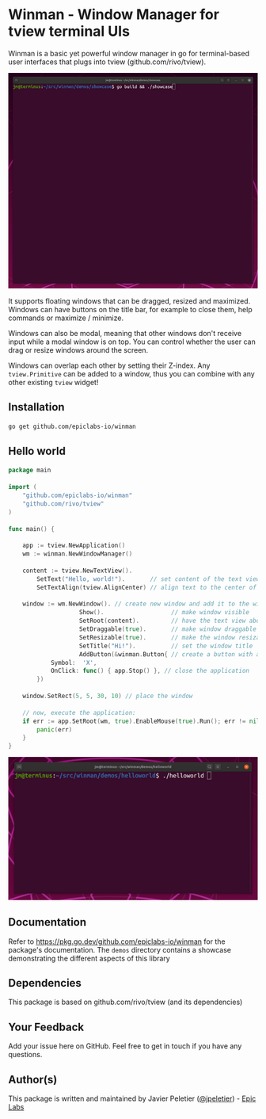 # Winman - Window Manager for tview terminal UIs

Winman is a basic yet powerful window manager in go for terminal-based user interfaces that plugs into tview (github.com/rivo/tview).

![Screenshot](demos/showcase/showcase.gif)


It supports floating windows that can be dragged, resized and maximized. Windows can have buttons on the title bar, for example to close them, help commands or maximize / minimize.

Windows can also be modal, meaning that other windows don't receive input while
a modal window is on top. You can control whether the user can drag or resize windows around the screen.

Windows can overlap each other by setting their Z-index. Any `tview.Primitive` can be added to a window, thus you can combine with any other existing `tview` widget!

## Installation

```bash
go get github.com/epiclabs-io/winman
```

## Hello world

```go
package main

import (
	"github.com/epiclabs-io/winman"
	"github.com/rivo/tview"
)

func main() {

	app := tview.NewApplication()
	wm := winman.NewWindowManager()

	content := tview.NewTextView().
		SetText("Hello, world!").       // set content of the text view
		SetTextAlign(tview.AlignCenter) // align text to the center of the text view

	window := wm.NewWindow(). // create new window and add it to the window manager
					Show().                   // make window visible
					SetRoot(content).         // have the text view above be the content of the window
					SetDraggable(true).       // make window draggable around the screen
					SetResizable(true).       // make the window resizable
					SetTitle("Hi!").          // set the window title
					AddButton(&winman.Button{ // create a button with an X to close the application
			Symbol:  'X',
			OnClick: func() { app.Stop() }, // close the application
		})

	window.SetRect(5, 5, 30, 10) // place the window

	// now, execute the application:
	if err := app.SetRoot(wm, true).EnableMouse(true).Run(); err != nil {
		panic(err)
	}
}

```
![hello world](demos/helloworld/helloworld.gif)

## Documentation

Refer to https://pkg.go.dev/github.com/epiclabs-io/winman for the package's documentation.
The `demos` directory contains a showcase demonstrating the different aspects of this library

## Dependencies

This package is based on github.com/rivo/tview (and its dependencies)

## Your Feedback

Add your issue here on GitHub. Feel free to get in touch if you have any questions.

## Author(s)

This package is written and maintained by Javier Peletier ([@jpeletier](https://github.com/jpeletier)) - [Epic Labs](https://www.epiclabs.io)